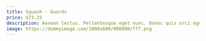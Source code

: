 ```yaml
---
title: Squash - Guords
price: $73.25
description: Aenean lectus. Pellentesque eget nunc. Donec quis orci eget orci vehicula condimentum.
image: https://dummyimage.com/1000x600/000000/fff.png
---
```

